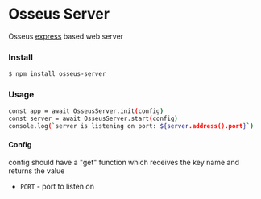 # Osseus Server

Osseus [express](https://github.com/expressjs/express) based web server

### Install
```bash
$ npm install osseus-server
```

### Usage
```bash
const app = await OsseusServer.init(config)
const server = await OsseusServer.start(config)
console.log(`server is listening on port: ${server.address().port}`)
```

#### Config
config should have a "get" function which receives the key name and returns the value

* `PORT` - port to listen on

